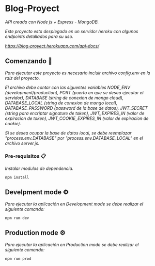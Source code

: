 # Blog-Proyect
_API creada con Node js + Express - MongoDB._

_Este proyecto esta desplegado en un servidor heroku con algunos endpoints detallados para su uso._

_https://blog-proyect.herokuapp.com/api-docs/_


## Comenzando 🚀

_Para ejecutar este proyecto es necesario incluir archivo config.env en la raiz del proyecto._

_El archivo debe contar con las siguentes variables NODE_ENV (development/production), PORT (puerto en que se desea ejecutar el servidor),
DATABASE (string de conexion de mongo cloud), DATABASE_LOCAL (string de conexion de mongo local), DATABASE_PASSWORD (password de la base de datos),
JWT_SECRET (string para encriptar signature de token), JWT_EXPIRES_IN (valor de expiracion de token), JWT_COOKIE_EXPIRES_IN (valor de expiracion de cookie)._

_Si se desea ocupar la base de datos local, se debe reemplazar "process.env.DATABASE" por "process.env.DATABASE_LOCAL" en el archivo server.js._

### Pre-requisitos 📋

_Instalar modulos de dependencia._

```
npm install
```

## Develpment mode ⚙️

_Para ejecutar la aplicación en Development mode se debe realizar el siguiente comando:_

```
npm run dev
```

## Production mode ⚙️

_Para ejecutar la aplicación en Production mode se debe realizar el siguiente comando:_

```
npm run prod
```



